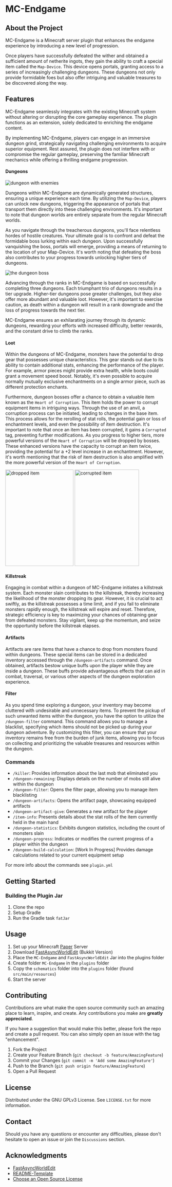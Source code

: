# MC-Endgame

## About the Project

MC-Endgame is a Minecraft server plugin that enhances the endgame experience by introducing a new level of progression.

Once players have successfully defeated the wither and obtained a sufficient amount of netherite ingots, they gain the ability to craft a special item called the `Map-Device`. This device opens
portals, granting access to a series of increasingly challenging dungeons. These dungeons not only provide formidable foes but also offer intriguing and valuable treasures to be
discovered along the way.

## Features

MC-Endgame seamlessly integrates with the existing Minecraft system without altering or disrupting the core gameplay experience.
The plugin functions as an extension, solely dedicated to enriching the endgame content.

By implementing MC-Endgame, players can engage in an immersive dungeon grind, strategically navigating challenging environments to acquire superior equipment.
Rest assured, the plugin does not interfere with or compromise the regular gameplay, preserving the familiar Minecraft mechanics while offering a thrilling endgame progression.

#### Dungeons

![dungeon with enemies](https://media.discordapp.net/attachments/807226379049238539/1128666363033038868/2023-07-12_13.27.29.png?width=961&height=270)

Dungeons within MC-Endgame are dynamically generated structures, ensuring a unique experience each time.
By utilizing the `Map-Device`, players can unlock new dungeons, triggering the appearance of portals that transport them directly into these
challenging environments. It's important to note that dungeon worlds are entirely separate from the regular Minecraft worlds.

As you navigate through the treacherous dungeons, you'll face relentless hordes of hostile creatures. Your ultimate goal is to confront and
defeat the formidable boss lurking within each dungeon. Upon successfully vanquishing the boss, portals will emerge, providing a means of
returning to the location of your Map-Device. It's worth noting that defeating the boss also contributes to your progress towards unlocking
higher tiers of dungeons.

![the dungeon boss](https://media.discordapp.net/attachments/807226379049238539/1128666362525524029/2023-07-12_13.28.32.png?width=961&height=270)

Advancing through the ranks in MC-Endgame is based on successfully completing three dungeons. Each triumphant trio of dungeons results in a tier upgrade.
Higher-tier dungeons pose greater challenges, but they also offer more abundant and valuable loot. However, it's important to exercise caution,
as death within a dungeon will result in a rank downgrade and the loss of progress towards the next tier.

MC-Endgame ensures an exhilarating journey through its dynamic dungeons, rewarding your efforts with increased difficulty, better rewards, and the
constant drive to climb the ranks.

#### Loot

Within the dungeons of MC-Endgame, monsters have the potential to drop gear that possesses unique characteristics.
This gear stands out due to its ability to contain additional stats, enhancing the performance of the player. For example, armor pieces might
provide extra health, while boots could grant a movement speed boost. Notably, it's even possible to acquire normally mutually exclusive enchantments
on a single armor piece, such as different protection enchants.

Furthermore, dungeon bosses offer a chance to obtain a valuable item known as the `Heart of Corruption`. This item holds the power to corrupt
equipment items in intriguing ways. Through the use of an anvil, a corruption process can be initiated, leading to changes in the base item.
This process allows for the rerolling of stat rolls, the potential gain or loss of enchantment levels, and even the possibility of item destruction.
It's important to note that once an item has been corrupted, it gains a `Corrupted` tag, preventing further modifications. As you progress to higher
tiers, more powerful versions of the `Heart of Corruption` will be dropped by bosses. These enhanced versions have the capacity to corrupt an item twice,
providing the potential for a +2 level increase in an enchantment. However, it's worth mentioning that the risk of item destruction is also amplified
with the more powerful version of the `Heart of Corruption`.

<img src="https://media.discordapp.net/attachments/807226379049238539/1128666361871212635/Screenshot_2023-07-12_133411.png" width="212" height="300"  alt="dropped item"/>
<img src="https://media.discordapp.net/attachments/807226379049238539/1128666361548259398/Screenshot_2023-07-12_133249.png" width="200" height="300"  alt="corrupted item"/>

#### Killstreak

Engaging in combat within a dungeon of MC-Endgame initiates a killstreak system. Each monster slain contributes to the killstreak,
thereby increasing the likelihood of the monster dropping its gear. However, it is crucial to act swiftly, as the killstreak possesses a time limit,
and if you fail to eliminate monsters rapidly enough, the killstreak will expire and reset. Therefore, strategic efficiency is key to maximizing
your chances of obtaining gear from defeated monsters.
Stay vigilant, keep up the momentum, and seize the opportunity before the killstreak elapses.

#### Artifacts

Artifacts are rare items that have a chance to drop from monsters found within dungeons.
These special items can be stored in a dedicated inventory accessed through the `/dungeon-artifacts` command. Once obtained, artifacts bestow unique
buffs upon the player while they are inside a dungeon.
These buffs provide advantageous effects that can aid in combat, traversal, or various other aspects of the dungeon exploration experience.

#### Filter

As you spend time exploring a dungeon, your inventory may become cluttered with undesirable and unnecessary items.
To prevent the pickup of such unwanted items within the dungeon, you have the option to utilize the `/dungeon-filter` command.
This command allows you to manage a blacklist, specifying which items should not be picked up during your dungeon adventure.
By customizing this filter, you can ensure that your inventory remains free from the burden of junk items, allowing you to focus on collecting
and prioritizing the valuable treasures and resources within the dungeon.

### Commands

* `/killer`: Provides information about the last mob that eliminated you
* `/dungeon-remaining`: Displays details on the number of mobs still alive within the dungeon
* `/dungeon-filter`: Opens the filter page, allowing you to manage item blacklisting
* `/dungeon-artifacts`: Opens the artifact page, showcasing equipped artifacts
* `/dungeon-artifact-give`: Generates a new artifact for the player
* `/item-info`: Presents details about the stat rolls of the item currently held in the main hand
* `/dungeon-statistics`: Exhibits dungeon statistics, including the count of monsters slain
* `/dungeon-progress`: Indicates or modifies the current progress of a player within the dungeon
* `/dungeon-build-calculation`:  [Work In Progress] Provides damage calculations related to your current equipment setup

For more info about the commands see `plugin.yml`

## Getting Started

### Building the Plugin Jar

1. Clone the repo
2. Setup Gradle
3. Run the Gradle task `fatJar`

## Usage

1. Set up your Minecraft [Paper](https://papermc.io/) Server
2. Download [FastAsyncWorldEdit](https://www.spigotmc.org/resources/fastasyncworldedit.13932/) (Bukkit Version)
3. Place the `MC-Endgame` and `FastAsyncWorldEdit` Jar into the plugins folder
4. Create folder `MC-Endgame` in the `plugins` folder
5. Copy the `schematics` folder into the `plugins` folder (found `src/main/resources`)
6. Start the server

## Contributing

Contributions are what make the open source community such an amazing place to learn, inspire, and create. Any contributions you make are **greatly appreciated**.

If you have a suggestion that would make this better, please fork the repo and create a pull request. You can also simply open an issue with the tag "enhancement".

1. Fork the Project
2. Create your Feature Branch (`git checkout -b feature/AmazingFeature`)
3. Commit your Changes (`git commit -m 'Add some AmazingFeature'`)
4. Push to the Branch (`git push origin feature/AmazingFeature`)
5. Open a Pull Request

## License

Distributed under the GNU GPLv3 License. See `LICENSE.txt` for more information.

## Contact

Should you have any questions or encounter any difficulties, please don't hesitate to open an issue or join the `Discussions` section.

## Acknowledgments

* [FastAsyncWorldEdit]()
* [README-Template](https://github.com/othneildrew/Best-README-Template)
* [Choose an Open Source License](https://choosealicense.com/)
